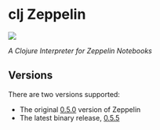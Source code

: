 # clj Zeppelin

[![][clj-zep-logo]][clj-zep-logo-large]

[clj-zep-logo]: resources/images/clojurezeppelin-logo-x250.png
[clj-zep-logo-large]: resources/images/clojurezeppelin-logo-x1000.png

*A Clojure Interpreter for Zeppelin Notebooks*

## Versions

There are two versions supported:

* The original [0.5.0](tree/Zeppelin-0.5.0) version of Zeppelin
* The latest binary release, [0.5.5](tree/Zeppelin-0.5.5)


